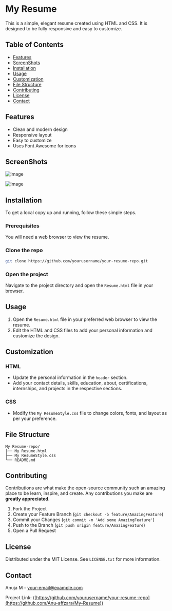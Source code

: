 # My Resume

This is a simple, elegant resume created using HTML and CSS. It is designed to be fully responsive and easy to customize.

## Table of Contents

- [Features](#features)
- [ScreenShots](#ScreenShots)
- [Installation](#installation)
- [Usage](#usage)
- [Customization](#customization)
- [File Structure](#file-structure)
- [Contributing](#contributing)
- [License](#license)
- [Contact](#contact)

## Features

- Clean and modern design
- Responsive layout
- Easy to customize
- Uses Font Awesome for icons

## ScreenShots

![image](https://github.com/user-attachments/assets/71bb105f-65f0-4cbf-b27b-b9b98e3a5cbd)

![image](https://github.com/user-attachments/assets/3d0e2b91-ac7e-4eb0-afca-79832bf88582)



## Installation

To get a local copy up and running, follow these simple steps.

### Prerequisites

You will need a web browser to view the resume.

### Clone the repo

```bash
git clone https://github.com/yourusername/your-resume-repo.git
```

### Open the project

Navigate to the project directory and open the `Resume.html` file in your browser.

## Usage

1. Open the `Resume.html` file in your preferred web browser to view the resume.
2. Edit the HTML and CSS files to add your personal information and customize the design.

## Customization

### HTML

- Update the personal information in the `header` section.
- Add your contact details, skills, education, about, certifications, internships, and projects in the respective sections.

### CSS

- Modify the `My ResumeStyle.css` file to change colors, fonts, and layout as per your preference.

## File Structure

```plaintext
My Resume-repo/
├── My Resume.html
├── My ResumeStyle.css
└── README.md
```

## Contributing

Contributions are what make the open-source community such an amazing place to be learn, inspire, and create. Any contributions you make are **greatly appreciated**.

1. Fork the Project
2. Create your Feature Branch (`git checkout -b feature/AmazingFeature`)
3. Commit your Changes (`git commit -m 'Add some AmazingFeature'`)
4. Push to the Branch (`git push origin feature/AmazingFeature`)
5. Open a Pull Request

## License

Distributed under the MIT License. See `LICENSE.txt` for more information.

## Contact

Anuja M - [your-email@example.com](mailto:anujaanuja866@gmail.com)

Project Link: ([https://github.com/yourusername/your-resume-repo](https://github.com/Anu-affzara/My-Resume))
```
